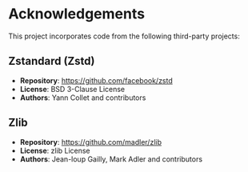 # Acknowledgements

This project incorporates code from the following third-party projects:

## Zstandard (Zstd)

- **Repository**: https://github.com/facebook/zstd
- **License**: BSD 3-Clause License
- **Authors**: Yann Collet and contributors

## Zlib

- **Repository**: https://github.com/madler/zlib
- **License**: zlib License
- **Authors**: Jean-loup Gailly, Mark Adler and contributors
